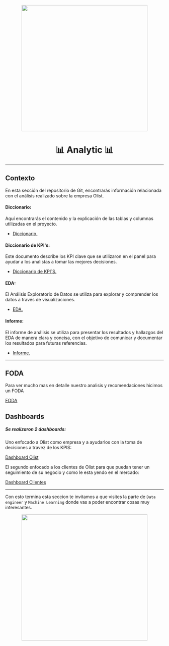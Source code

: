<p align="center">

<img src="https://user-images.githubusercontent.com/109487557/215000302-b55a13f7-ecf4-4959-a89a-250f988e7fee.png"  height=400>
</p>




# <h1 align=center> 📊 **Analytic** 📊 </h1>

<hr>    

## Contexto    

En esta sección del repositorio de Git, encontrarás información relacionada con el análisis realizado sobre la empresa Olist.  

#### Diccionario:  
Aquí encontrarás el contenido y la explicación de las tablas y columnas utilizadas en el proyecto.   

+ [Diccionario.](https://github.com/MaxiDS/Proyecto-Olist/blob/main/Analytics/Diccionario.md)  

#### Diccionario de KPI's:  
Este documento describe los KPI clave que se utilizaron en el panel para ayudar a los analistas a tomar las mejores decisiones.   

+ [Diccionario de KPI´S.](https://github.com/MaxiDS/Proyecto-Olist/blob/main/Analytics/Diccionario%20Objetivos%20y%20KPIS.md)   

#### EDA:  
El Análisis Exploratorio de Datos se utiliza para explorar y comprender los datos a través de visualizaciones.  

+ [EDA.](https://github.com/MaxiDS/Proyecto-Olist/blob/main/Analytics/EDA_Olist_DA.ipynb)  

#### Informe:  
El informe de análisis se utiliza para presentar los resultados y hallazgos del EDA de manera clara y concisa, con el objetivo de comunicar y documentar los resultados para futuras referencias. 

  
+ [Informe.](https://github.com/MaxiDS/Proyecto-Olist/blob/main/Analytics/Informe%20analytic.md)   

<hr>  

## FODA  

Para ver mucho mas en detalle nuestro analisis y recomendaciones hicimos un FODA    

[FODA](https://github.com/MaxiDS/Proyecto-Olist/blob/main/Analytics/An%C3%A1lisis%20FODA.md)

## Dashboards   

##### Se realizaron 2 dashboards:   

Uno enfocado a Olist como empresa y a ayudarlos con la toma de decisiones a travez de los KPIS:  

[Dashboard Olist](https://app.powerbi.com/view?r=eyJrIjoiYTU1ODc2ZDQtMTdhYy00MjUxLWIxMzgtYTBjZjhhNmU4MGZmIiwidCI6Ijg5ZDg2ZDQ1LWY5YzItNGYyZS04YjZjLTM0OThmZjliZjgyNiJ9&pageName=ReportSectionb71a57123be856cc5343) 

El segundo enfocado a los clientes de Olist para que puedan tener un seguimiento de su negocio y como le esta yendo en el mercado:  

[Dashboard Clientes](https://app.powerbi.com/view?r=eyJrIjoiYWI3MjNiOWEtNTU5Mi00MTMzLWIzNDMtMGU5ZTgyODMzYTBmIiwidCI6Ijg5ZDg2ZDQ1LWY5YzItNGYyZS04YjZjLTM0OThmZjliZjgyNiJ9&pageName=ReportSectionb71a57123be856cc5343)   

<hr>  

Con esto termina esta seccion te invitamos a que visites la parte de `Data engineer` y `Machine Learning` donde vas a poder encontrar cosas muy interesantes.  

<p align="center">

<img src="https://triibo.com.br/wp-content/uploads/2021/12/undraw_Team_collaboration_re_ow29.png"  height=400>
</p>











